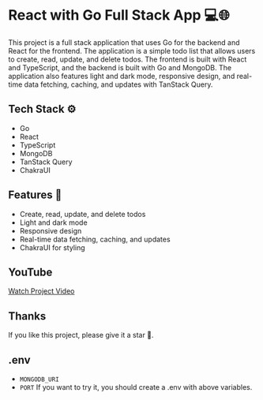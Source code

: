 # React with Go Full Stack App 💻🌐

This project is a full stack application that uses Go for the backend and React for the frontend. The application is a simple todo list that allows users to create, read, update, and delete todos. The frontend is built with React and TypeScript, and the backend is built with Go and MongoDB. The application also features light and dark mode, responsive design, and real-time data fetching, caching, and updates with TanStack Query.

## Tech Stack ⚙️

- Go
- React
- TypeScript
- MongoDB
- TanStack Query
- ChakraUI

## Features 🚀

- Create, read, update, and delete todos
- Light and dark mode
- Responsive design
- Real-time data fetching, caching, and updates
- ChakraUI for styling

## YouTube
[Watch Project Video](https://youtu.be/Un2KtJCeNTE)

## Thanks
If you like this project, please give it a star 🌟.

## .env
- `MONGODB_URI`
- `PORT`
If you want to try it, you should create a .env with above variables.
